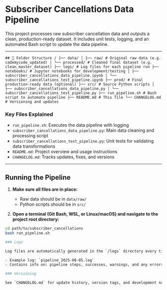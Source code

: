 # Subscriber Cancellations Data Pipeline

This project processes raw subscriber cancellation data and outputs a clean, production-ready dataset. It includes unit tests, logging, and an automated Bash script to update the data pipeline.

---

<pre><code>## 📁 Folder Structure <project-root>/ ├── data/ │ ├── raw/ # Original raw data (e.g. cademycode_updated) │ └── processed/ # Cleaned final dataset (e.g. clean_master_dataset) ├── logs/ # Log files for each pipeline run ├── notebooks/ # Jupyter notebooks for development/testing │ ├── subscriber_cancellations_data_pipeline.ipynb │ └── subscriber_cancellations_test_pipeline.ipynb ├── prod/ # Final production-ready data (optional) ├── src/ # Source Python scripts │ ├── subscriber_cancellations_data_pipeline.py │ └── subscriber_cancellations_test_pipeline.py ├── run_pipeline.sh # Bash script to automate pipeline ├── README.md # This file └── CHANGELOG.md # Versioning and updates </code></pre>

### Key Files Explained

- `run_pipeline.sh`: Executes the data pipeline with logging
- `subscriber_cancellations_data_pipeline.py`: Main data cleaning and processing script
- `subscriber_cancellations_test_pipeline.py`: Unit tests for validating data transformations
- `README.md`: Project overview and usage instructions
- `CHANGELOG.md`: Tracks updates, fixes, and versions

---

## Running the Pipeline

1. **Make sure all files are in place:**
   - Raw data should be in `data/raw/`
   - Python scripts should be in `src/`

2. **Open a terminal (Git Bash, WSL, or Linux/macOS) and navigate to the project root directory:**

```bash
cd path/to/subscriber_cancellations
bash run_pipeline.sh

### Logs

Log files are automatically generated in the `/logs` directory every time the pipeline runs.

- Example log: `pipeline_2025-08-05.log`
- Contains info on: pipeline steps, successes, warnings, and any errors

### Versioning

See `CHANGELOG.md` for update history, version tags, and development notes.
